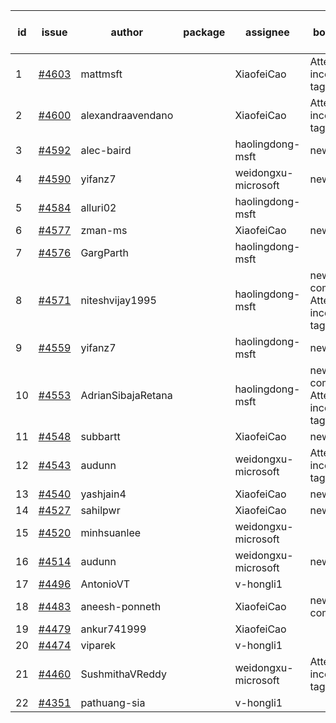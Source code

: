 | id | issue | author | package | assignee | bot advice | created date of issue | target release date | date from target |
| ------ | ------ | ------ | ------ | ------ | ------ | ------ | ------ | :-----: |
| 1 | [#4603](https://github.com/Azure/sdk-release-request/issues/4603) | mattmsft |  | XiaofeiCao | Attention to inconsistent tag | 10-03 | 10-27 |  |
| 2 | [#4600](https://github.com/Azure/sdk-release-request/issues/4600) | alexandraavendano |  | XiaofeiCao | Attention to inconsistent tag | 10-02 | 10-27 |  |
| 3 | [#4592](https://github.com/Azure/sdk-release-request/issues/4592) | alec-baird |  | haolingdong-msft | new issue. | 09-28 | 10-27 |  |
| 4 | [#4590](https://github.com/Azure/sdk-release-request/issues/4590) | yifanz7 |  | weidongxu-microsoft | new issue. | 09-28 | 10-27 |  |
| 5 | [#4584](https://github.com/Azure/sdk-release-request/issues/4584) | alluri02 |  | haolingdong-msft |  | 09-27 | 10-27 |  |
| 6 | [#4577](https://github.com/Azure/sdk-release-request/issues/4577) | zman-ms |  | XiaofeiCao | new issue. | 09-26 | 10-27 |  |
| 7 | [#4576](https://github.com/Azure/sdk-release-request/issues/4576) | GargParth |  | haolingdong-msft |  | 09-26 | 10-27 |  |
| 8 | [#4571](https://github.com/Azure/sdk-release-request/issues/4571) | niteshvijay1995 |  | haolingdong-msft | new comment. Attention to inconsistent tag | 09-26 | 10-27 |  |
| 9 | [#4559](https://github.com/Azure/sdk-release-request/issues/4559) | yifanz7 |  | haolingdong-msft | new issue. | 09-25 | 10-27 |  |
| 10 | [#4553](https://github.com/Azure/sdk-release-request/issues/4553) | AdrianSibajaRetana |  | haolingdong-msft | new comment. Attention to inconsistent tag | 09-22 | 10-27 |  |
| 11 | [#4548](https://github.com/Azure/sdk-release-request/issues/4548) | subbartt |  | XiaofeiCao | new issue. | 09-22 | 10-27 |  |
| 12 | [#4543](https://github.com/Azure/sdk-release-request/issues/4543) | audunn |  | weidongxu-microsoft | Attention to inconsistent tag | 09-21 | 10-27 |  |
| 13 | [#4540](https://github.com/Azure/sdk-release-request/issues/4540) | yashjain4 |  | XiaofeiCao | new issue. | 09-21 | 10-27 |  |
| 14 | [#4527](https://github.com/Azure/sdk-release-request/issues/4527) | sahilpwr |  | XiaofeiCao | new issue. | 09-20 | 10-27 |  |
| 15 | [#4520](https://github.com/Azure/sdk-release-request/issues/4520) | minhsuanlee |  | weidongxu-microsoft |  | 09-13 | 10-27 |  |
| 16 | [#4514](https://github.com/Azure/sdk-release-request/issues/4514) | audunn |  | weidongxu-microsoft | new issue. | 09-08 | 10-27 |  |
| 17 | [#4496](https://github.com/Azure/sdk-release-request/issues/4496) | AntonioVT |  | v-hongli1 |  | 09-05 |  | 0 |
| 18 | [#4483](https://github.com/Azure/sdk-release-request/issues/4483) | aneesh-ponneth |  | XiaofeiCao | new comment. | 08-31 | 09-22 |  |
| 19 | [#4479](https://github.com/Azure/sdk-release-request/issues/4479) | ankur741999 |  | XiaofeiCao |  | 08-30 | 09-05 |  |
| 20 | [#4474](https://github.com/Azure/sdk-release-request/issues/4474) | viparek |  | v-hongli1 |  | 08-29 |  | 0 |
| 21 | [#4460](https://github.com/Azure/sdk-release-request/issues/4460) | SushmithaVReddy |  | weidongxu-microsoft | Attention to inconsistent tag | 08-23 | 09-22 |  |
| 22 | [#4351](https://github.com/Azure/sdk-release-request/issues/4351) | pathuang-sia |  | v-hongli1 |  | 07-20 |  | 0 |
